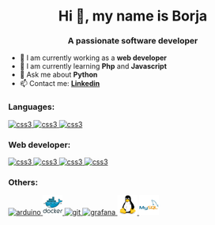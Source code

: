 <h1 align="center">Hi 👋, my name is Borja</h1>
<h3 align="center">A passionate software developer</h3>
<i class="fas fa-band-aid"></i>

- 🔭 I am currently working as a **web developer**
- 🌱 I am currently learning **Php** and **Javascript**
- 💬 Ask me about **Python**
- 📫 Contact me: **<a href="https://www.linkedin.com/in/borja-romero-mart%C3%ADnez/" target="blank">Linkedin</a>**

<h3 align="left">Languages:</h3>
<a href="" target="_blank"> <img src="https://cdn-icons-png.flaticon.com/512/5968/5968292.png" alt="css3" width="40" height="40"/> </a> 
<a href="" target="_blank"> <img src="https://cdn4.iconfinder.com/data/icons/logos-and-brands/512/267_Python_logo-128.png" alt="css3" width="40" height="40"/> </a> 
<a href="" target="_blank"> <img src="https://cdn-icons-png.flaticon.com/512/5968/5968332.png" alt="css3" width="40" height="40"/> </a> 
<h3 align="left">Web developer:</h3>
<p align="left"> 
<a href="" target="_blank"> <img src="https://cdn3.iconfinder.com/data/icons/popular-services-brands/512/laravel-128.png" alt="css3" width="40" height="40"/> </a> 
<a href="" target="_blank"> <img src="https://cdn0.iconfinder.com/data/icons/long-shadow-web-icons/512/jquery-128.png" alt="css3" width="40" height="40"/> </a> 
<a href="" target="_blank"> <img src="https://picodotdev.github.io/blog-bitix/assets/images/logotypes/elastic-elasticsearch.svg" alt="css3" width="40" height="40"/> </a>
<a href="" target="_blank"> <img src="https://cdn2.iconfinder.com/data/icons/amazon-aws-stencils/100/Database_copy_DynamoDB-128.png" alt="css3" width="40" height="40"/> </a>

</p>
<h3 align="left">Others:</h3>
<p align="left"> <a href="https://www.arduino.cc/" target="_blank"> <img src="https://cdn.worldvectorlogo.com/logos/arduino-1.svg" alt="arduino" width="40" height="40"/> </a> <a href="https://www.docker.com/" target="_blank"> <img src="https://raw.githubusercontent.com/devicons/devicon/master/icons/docker/docker-original-wordmark.svg" alt="docker" width="40" height="40"/> </a> <a href="https://git-scm.com/" target="_blank"> <img src="https://www.vectorlogo.zone/logos/git-scm/git-scm-icon.svg" alt="git" width="40" height="40"/> </a> <a href="https://grafana.com" target="_blank"> <img src="https://www.vectorlogo.zone/logos/grafana/grafana-icon.svg" alt="grafana" width="40" height="40"/> </a> <a href="https://www.linux.org/" target="_blank"> <img src="https://raw.githubusercontent.com/devicons/devicon/master/icons/linux/linux-original.svg" alt="linux" width="40" height="40"/> </a> <a href="https://www.mysql.com/" target="_blank"> <img src="https://raw.githubusercontent.com/devicons/devicon/master/icons/mysql/mysql-original-wordmark.svg" alt="mysql" width="40" height="40"/> </a></p>
